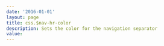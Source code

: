 ```yaml
---
date: '2016-01-01'
layout: page
title: css.$nav-hr-color
description: Sets the color for the navigation separator 
value:  
---
```

